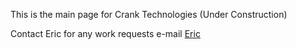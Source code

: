 

This is the main page for Crank Technologies (Under Construction)

Contact Eric for any work requests e-mail [Eric](eric@cranktechnologies.com)
